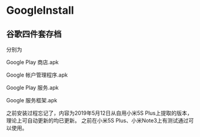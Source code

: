# GoogleInstall
## 谷歌四件套存档

分别为

Google Play 商店.apk       

Google 帐户管理程序.apk

Google Play 服务.apk

Google 服务框架.apk

之前安装过程忘记了，内容为2019年5月12日从自用小米5S Plus上提取的版本，理论上可自动更新的均已更新。
之前在小米5S Plus、小米Note3上有测试通过可以使用。
